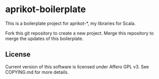 # aprikot-boilerplate

This is a boilerplate project for aprikot-\*, my libraries for Scala.

Fork this git repository to create a new project.
Merge this repository to merge the updates of this boilerplate.

## License

Current version of this software is licensed under Affero GPL v3. See
COPYING.md for more details.
